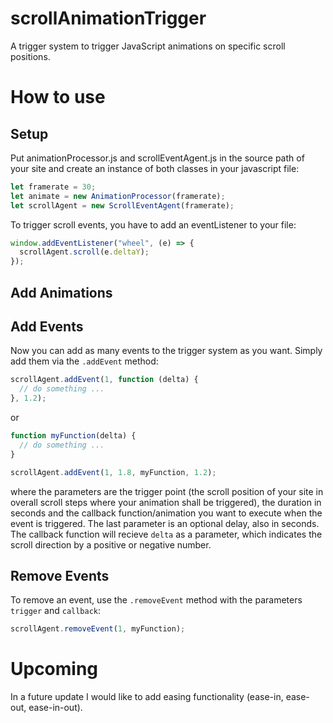 # scrollAnimationTrigger

A trigger system to trigger JavaScript animations on specific scroll positions.

# How to use

## Setup

Put animationProcessor.js and scrollEventAgent.js in the source path of your site and create an instance of both classes in your javascript file:

```javascript
let framerate = 30;
let animate = new AnimationProcessor(framerate);
let scrollAgent = new ScrollEventAgent(framerate);
```

To trigger scroll events, you have to add an eventListener to your file:

```javascript
window.addEventListener("wheel", (e) => {
  scrollAgent.scroll(e.deltaY);
});
```

## Add Animations



## Add Events

Now you can add as many events to the trigger system as you want. Simply add them via the `.addEvent` method:

```javascript
scrollAgent.addEvent(1, function (delta) {
  // do something ...
}, 1.2);
```

or

```javascript
function myFunction(delta) {
  // do something ...
}

scrollAgent.addEvent(1, 1.8, myFunction, 1.2);
```

where the parameters are the trigger point (the scroll position of your site in overall scroll steps where your animation shall be triggered), the duration in seconds and the callback function/animation you want to execute when the event is triggered. The last parameter is an optional delay, also in seconds.
The callback function will recieve `delta` as a parameter, which indicates the scroll direction by a positive or negative number.

## Remove Events

To remove an event, use the `.removeEvent` method with the parameters `trigger` and `callback`:

```javascript
scrollAgent.removeEvent(1, myFunction);
```

# Upcoming

In a future update I would like to add easing functionality (ease-in, ease-out, ease-in-out).